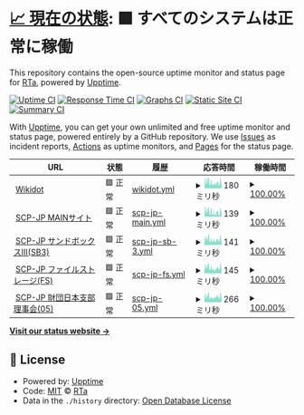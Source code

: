 # [📈 現在の状態](https://status.scp-jp.org): <!--live status--> **🟩 すべてのシステムは正常に稼働**

This repository contains the open-source uptime monitor and status page for [RTa](https://status.scp-jp.org), powered by [Upptime](https://github.com/upptime/upptime).

[![Uptime CI](https://github.com/RTa-technology/wikdotupptime/workflows/Uptime%20CI/badge.svg)](https://github.com/RTa-technology/wikdotupptime/actions?query=workflow%3A%22Uptime+CI%22)
[![Response Time CI](https://github.com/RTa-technology/wikdotupptime/workflows/Response%20Time%20CI/badge.svg)](https://github.com/RTa-technology/wikdotupptime/actions?query=workflow%3A%22Response+Time+CI%22)
[![Graphs CI](https://github.com/RTa-technology/wikdotupptime/workflows/Graphs%20CI/badge.svg)](https://github.com/RTa-technology/wikdotupptime/actions?query=workflow%3A%22Graphs+CI%22)
[![Static Site CI](https://github.com/RTa-technology/wikdotupptime/workflows/Static%20Site%20CI/badge.svg)](https://github.com/RTa-technology/wikdotupptime/actions?query=workflow%3A%22Static+Site+CI%22)
[![Summary CI](https://github.com/RTa-technology/wikdotupptime/workflows/Summary%20CI/badge.svg)](https://github.com/RTa-technology/wikdotupptime/actions?query=workflow%3A%22Summary+CI%22)

With [Upptime](https://upptime.js.org), you can get your own unlimited and free uptime monitor and status page, powered entirely by a GitHub repository. We use [Issues](https://github.com/RTa-technology/wikdotupptime/issues) as incident reports, [Actions](https://github.com/RTa-technology/wikdotupptime/actions) as uptime monitors, and [Pages](https://status.scp-jp.org) for the status page.

<!--start: status pages-->
<!-- This summary is generated by Upptime (https://github.com/upptime/upptime) -->
<!-- Do not edit this manually, your changes will be overwritten -->
<!-- prettier-ignore -->
| URL | 状態 | 履歴 | 応答時間 | 稼働時間 |
| --- | ------ | ------- | ------------- | ------ |
| <img alt="" src="https://www.wikidot.com/local--favicon/favicon.gif" height="13"> [Wikidot](https://www.wikidot.com/) | 🟩 正常 | [wikidot.yml](https://github.com/RTa-scp/wikdotupptime/commits/HEAD/history/wikidot.yml) | <details><summary><img alt="応答時間グラフ" src="./graphs/wikidot/response-time-week.png" height="20"> 180ミリ秒</summary><br><a href="https://RTa-scp.github.io/wikdotupptime/history/wikidot"><img alt="応答時間 245" src="https://img.shields.io/endpoint?url=https%3A%2F%2Fraw.githubusercontent.com%2FRTa-scp%2Fwikdotupptime%2FHEAD%2Fapi%2Fwikidot%2Fresponse-time.json"></a><br><a href="https://RTa-scp.github.io/wikdotupptime/history/wikidot"><img alt="24時間 応答時間 186" src="https://img.shields.io/endpoint?url=https%3A%2F%2Fraw.githubusercontent.com%2FRTa-scp%2Fwikdotupptime%2FHEAD%2Fapi%2Fwikidot%2Fresponse-time-day.json"></a><br><a href="https://RTa-scp.github.io/wikdotupptime/history/wikidot"><img alt="7日 応答時間 180" src="https://img.shields.io/endpoint?url=https%3A%2F%2Fraw.githubusercontent.com%2FRTa-scp%2Fwikdotupptime%2FHEAD%2Fapi%2Fwikidot%2Fresponse-time-week.json"></a><br><a href="https://RTa-scp.github.io/wikdotupptime/history/wikidot"><img alt="30日 応答時間 206" src="https://img.shields.io/endpoint?url=https%3A%2F%2Fraw.githubusercontent.com%2FRTa-scp%2Fwikdotupptime%2FHEAD%2Fapi%2Fwikidot%2Fresponse-time-month.json"></a><br><a href="https://RTa-scp.github.io/wikdotupptime/history/wikidot"><img alt="1年 応答時間 245" src="https://img.shields.io/endpoint?url=https%3A%2F%2Fraw.githubusercontent.com%2FRTa-scp%2Fwikdotupptime%2FHEAD%2Fapi%2Fwikidot%2Fresponse-time-year.json"></a></details> | <details><summary><a href="https://RTa-scp.github.io/wikdotupptime/history/wikidot">100.00%</a></summary><a href="https://RTa-scp.github.io/wikdotupptime/history/wikidot"><img alt="稼働時間 95.81%" src="https://img.shields.io/endpoint?url=https%3A%2F%2Fraw.githubusercontent.com%2FRTa-scp%2Fwikdotupptime%2FHEAD%2Fapi%2Fwikidot%2Fuptime.json"></a><br><a href="https://RTa-scp.github.io/wikdotupptime/history/wikidot"><img alt="24時間の稼働時間 100.00%" src="https://img.shields.io/endpoint?url=https%3A%2F%2Fraw.githubusercontent.com%2FRTa-scp%2Fwikdotupptime%2FHEAD%2Fapi%2Fwikidot%2Fuptime-day.json"></a><br><a href="https://RTa-scp.github.io/wikdotupptime/history/wikidot"><img alt="7日間の稼働時間 100.00%" src="https://img.shields.io/endpoint?url=https%3A%2F%2Fraw.githubusercontent.com%2FRTa-scp%2Fwikdotupptime%2FHEAD%2Fapi%2Fwikidot%2Fuptime-week.json"></a><br><a href="https://RTa-scp.github.io/wikdotupptime/history/wikidot"><img alt="30日の稼働時間 99.96%" src="https://img.shields.io/endpoint?url=https%3A%2F%2Fraw.githubusercontent.com%2FRTa-scp%2Fwikdotupptime%2FHEAD%2Fapi%2Fwikidot%2Fuptime-month.json"></a><br><a href="https://RTa-scp.github.io/wikdotupptime/history/wikidot"><img alt="1年の稼働時間 95.81%" src="https://img.shields.io/endpoint?url=https%3A%2F%2Fraw.githubusercontent.com%2FRTa-scp%2Fwikdotupptime%2FHEAD%2Fapi%2Fwikidot%2Fuptime-year.json"></a></details>
| <img alt="" src="https://scp-jp.wikidot.com/local--favicon/favicon.gif" height="13"> [SCP-JP MAINサイト](http://scp-jp.wikidot.com/) | 🟩 正常 | [scp-jp-main.yml](https://github.com/RTa-scp/wikdotupptime/commits/HEAD/history/scp-jp-main.yml) | <details><summary><img alt="応答時間グラフ" src="./graphs/scp-jp-main/response-time-week.png" height="20"> 139ミリ秒</summary><br><a href="https://RTa-scp.github.io/wikdotupptime/history/scp-jp-main"><img alt="応答時間 213" src="https://img.shields.io/endpoint?url=https%3A%2F%2Fraw.githubusercontent.com%2FRTa-scp%2Fwikdotupptime%2FHEAD%2Fapi%2Fscp-jp-main%2Fresponse-time.json"></a><br><a href="https://RTa-scp.github.io/wikdotupptime/history/scp-jp-main"><img alt="24時間 応答時間 159" src="https://img.shields.io/endpoint?url=https%3A%2F%2Fraw.githubusercontent.com%2FRTa-scp%2Fwikdotupptime%2FHEAD%2Fapi%2Fscp-jp-main%2Fresponse-time-day.json"></a><br><a href="https://RTa-scp.github.io/wikdotupptime/history/scp-jp-main"><img alt="7日 応答時間 139" src="https://img.shields.io/endpoint?url=https%3A%2F%2Fraw.githubusercontent.com%2FRTa-scp%2Fwikdotupptime%2FHEAD%2Fapi%2Fscp-jp-main%2Fresponse-time-week.json"></a><br><a href="https://RTa-scp.github.io/wikdotupptime/history/scp-jp-main"><img alt="30日 応答時間 166" src="https://img.shields.io/endpoint?url=https%3A%2F%2Fraw.githubusercontent.com%2FRTa-scp%2Fwikdotupptime%2FHEAD%2Fapi%2Fscp-jp-main%2Fresponse-time-month.json"></a><br><a href="https://RTa-scp.github.io/wikdotupptime/history/scp-jp-main"><img alt="1年 応答時間 213" src="https://img.shields.io/endpoint?url=https%3A%2F%2Fraw.githubusercontent.com%2FRTa-scp%2Fwikdotupptime%2FHEAD%2Fapi%2Fscp-jp-main%2Fresponse-time-year.json"></a></details> | <details><summary><a href="https://RTa-scp.github.io/wikdotupptime/history/scp-jp-main">100.00%</a></summary><a href="https://RTa-scp.github.io/wikdotupptime/history/scp-jp-main"><img alt="稼働時間 100.00%" src="https://img.shields.io/endpoint?url=https%3A%2F%2Fraw.githubusercontent.com%2FRTa-scp%2Fwikdotupptime%2FHEAD%2Fapi%2Fscp-jp-main%2Fuptime.json"></a><br><a href="https://RTa-scp.github.io/wikdotupptime/history/scp-jp-main"><img alt="24時間の稼働時間 100.00%" src="https://img.shields.io/endpoint?url=https%3A%2F%2Fraw.githubusercontent.com%2FRTa-scp%2Fwikdotupptime%2FHEAD%2Fapi%2Fscp-jp-main%2Fuptime-day.json"></a><br><a href="https://RTa-scp.github.io/wikdotupptime/history/scp-jp-main"><img alt="7日間の稼働時間 100.00%" src="https://img.shields.io/endpoint?url=https%3A%2F%2Fraw.githubusercontent.com%2FRTa-scp%2Fwikdotupptime%2FHEAD%2Fapi%2Fscp-jp-main%2Fuptime-week.json"></a><br><a href="https://RTa-scp.github.io/wikdotupptime/history/scp-jp-main"><img alt="30日の稼働時間 100.00%" src="https://img.shields.io/endpoint?url=https%3A%2F%2Fraw.githubusercontent.com%2FRTa-scp%2Fwikdotupptime%2FHEAD%2Fapi%2Fscp-jp-main%2Fuptime-month.json"></a><br><a href="https://RTa-scp.github.io/wikdotupptime/history/scp-jp-main"><img alt="1年の稼働時間 100.00%" src="https://img.shields.io/endpoint?url=https%3A%2F%2Fraw.githubusercontent.com%2FRTa-scp%2Fwikdotupptime%2FHEAD%2Fapi%2Fscp-jp-main%2Fuptime-year.json"></a></details>
| <img alt="" src="https://scp-jp-sandbox3.wikidot.com/local--favicon/favicon.gif" height="13"> [SCP-JP サンドボックスⅢ(SB3)](http://scp-jp-sandbox3.wikidot.com/) | 🟩 正常 | [scp-jp-sb-3.yml](https://github.com/RTa-scp/wikdotupptime/commits/HEAD/history/scp-jp-sb-3.yml) | <details><summary><img alt="応答時間グラフ" src="./graphs/scp-jp-sb-3/response-time-week.png" height="20"> 141ミリ秒</summary><br><a href="https://RTa-scp.github.io/wikdotupptime/history/scp-jp-sb-3"><img alt="応答時間 199" src="https://img.shields.io/endpoint?url=https%3A%2F%2Fraw.githubusercontent.com%2FRTa-scp%2Fwikdotupptime%2FHEAD%2Fapi%2Fscp-jp-sb-3%2Fresponse-time.json"></a><br><a href="https://RTa-scp.github.io/wikdotupptime/history/scp-jp-sb-3"><img alt="24時間 応答時間 125" src="https://img.shields.io/endpoint?url=https%3A%2F%2Fraw.githubusercontent.com%2FRTa-scp%2Fwikdotupptime%2FHEAD%2Fapi%2Fscp-jp-sb-3%2Fresponse-time-day.json"></a><br><a href="https://RTa-scp.github.io/wikdotupptime/history/scp-jp-sb-3"><img alt="7日 応答時間 141" src="https://img.shields.io/endpoint?url=https%3A%2F%2Fraw.githubusercontent.com%2FRTa-scp%2Fwikdotupptime%2FHEAD%2Fapi%2Fscp-jp-sb-3%2Fresponse-time-week.json"></a><br><a href="https://RTa-scp.github.io/wikdotupptime/history/scp-jp-sb-3"><img alt="30日 応答時間 165" src="https://img.shields.io/endpoint?url=https%3A%2F%2Fraw.githubusercontent.com%2FRTa-scp%2Fwikdotupptime%2FHEAD%2Fapi%2Fscp-jp-sb-3%2Fresponse-time-month.json"></a><br><a href="https://RTa-scp.github.io/wikdotupptime/history/scp-jp-sb-3"><img alt="1年 応答時間 199" src="https://img.shields.io/endpoint?url=https%3A%2F%2Fraw.githubusercontent.com%2FRTa-scp%2Fwikdotupptime%2FHEAD%2Fapi%2Fscp-jp-sb-3%2Fresponse-time-year.json"></a></details> | <details><summary><a href="https://RTa-scp.github.io/wikdotupptime/history/scp-jp-sb-3">100.00%</a></summary><a href="https://RTa-scp.github.io/wikdotupptime/history/scp-jp-sb-3"><img alt="稼働時間 100.00%" src="https://img.shields.io/endpoint?url=https%3A%2F%2Fraw.githubusercontent.com%2FRTa-scp%2Fwikdotupptime%2FHEAD%2Fapi%2Fscp-jp-sb-3%2Fuptime.json"></a><br><a href="https://RTa-scp.github.io/wikdotupptime/history/scp-jp-sb-3"><img alt="24時間の稼働時間 100.00%" src="https://img.shields.io/endpoint?url=https%3A%2F%2Fraw.githubusercontent.com%2FRTa-scp%2Fwikdotupptime%2FHEAD%2Fapi%2Fscp-jp-sb-3%2Fuptime-day.json"></a><br><a href="https://RTa-scp.github.io/wikdotupptime/history/scp-jp-sb-3"><img alt="7日間の稼働時間 100.00%" src="https://img.shields.io/endpoint?url=https%3A%2F%2Fraw.githubusercontent.com%2FRTa-scp%2Fwikdotupptime%2FHEAD%2Fapi%2Fscp-jp-sb-3%2Fuptime-week.json"></a><br><a href="https://RTa-scp.github.io/wikdotupptime/history/scp-jp-sb-3"><img alt="30日の稼働時間 100.00%" src="https://img.shields.io/endpoint?url=https%3A%2F%2Fraw.githubusercontent.com%2FRTa-scp%2Fwikdotupptime%2FHEAD%2Fapi%2Fscp-jp-sb-3%2Fuptime-month.json"></a><br><a href="https://RTa-scp.github.io/wikdotupptime/history/scp-jp-sb-3"><img alt="1年の稼働時間 100.00%" src="https://img.shields.io/endpoint?url=https%3A%2F%2Fraw.githubusercontent.com%2FRTa-scp%2Fwikdotupptime%2FHEAD%2Fapi%2Fscp-jp-sb-3%2Fuptime-year.json"></a></details>
| <img alt="" src="https://scp-jp-storage.wikidot.com/local--favicon/favicon.gif" height="13"> [SCP-JP ファイルストレージ(FS)](http://scp-jp-storage.wikidot.com/) | 🟩 正常 | [scp-jp-fs.yml](https://github.com/RTa-scp/wikdotupptime/commits/HEAD/history/scp-jp-fs.yml) | <details><summary><img alt="応答時間グラフ" src="./graphs/scp-jp-fs/response-time-week.png" height="20"> 145ミリ秒</summary><br><a href="https://RTa-scp.github.io/wikdotupptime/history/scp-jp-fs"><img alt="応答時間 203" src="https://img.shields.io/endpoint?url=https%3A%2F%2Fraw.githubusercontent.com%2FRTa-scp%2Fwikdotupptime%2FHEAD%2Fapi%2Fscp-jp-fs%2Fresponse-time.json"></a><br><a href="https://RTa-scp.github.io/wikdotupptime/history/scp-jp-fs"><img alt="24時間 応答時間 153" src="https://img.shields.io/endpoint?url=https%3A%2F%2Fraw.githubusercontent.com%2FRTa-scp%2Fwikdotupptime%2FHEAD%2Fapi%2Fscp-jp-fs%2Fresponse-time-day.json"></a><br><a href="https://RTa-scp.github.io/wikdotupptime/history/scp-jp-fs"><img alt="7日 応答時間 145" src="https://img.shields.io/endpoint?url=https%3A%2F%2Fraw.githubusercontent.com%2FRTa-scp%2Fwikdotupptime%2FHEAD%2Fapi%2Fscp-jp-fs%2Fresponse-time-week.json"></a><br><a href="https://RTa-scp.github.io/wikdotupptime/history/scp-jp-fs"><img alt="30日 応答時間 163" src="https://img.shields.io/endpoint?url=https%3A%2F%2Fraw.githubusercontent.com%2FRTa-scp%2Fwikdotupptime%2FHEAD%2Fapi%2Fscp-jp-fs%2Fresponse-time-month.json"></a><br><a href="https://RTa-scp.github.io/wikdotupptime/history/scp-jp-fs"><img alt="1年 応答時間 203" src="https://img.shields.io/endpoint?url=https%3A%2F%2Fraw.githubusercontent.com%2FRTa-scp%2Fwikdotupptime%2FHEAD%2Fapi%2Fscp-jp-fs%2Fresponse-time-year.json"></a></details> | <details><summary><a href="https://RTa-scp.github.io/wikdotupptime/history/scp-jp-fs">100.00%</a></summary><a href="https://RTa-scp.github.io/wikdotupptime/history/scp-jp-fs"><img alt="稼働時間 100.00%" src="https://img.shields.io/endpoint?url=https%3A%2F%2Fraw.githubusercontent.com%2FRTa-scp%2Fwikdotupptime%2FHEAD%2Fapi%2Fscp-jp-fs%2Fuptime.json"></a><br><a href="https://RTa-scp.github.io/wikdotupptime/history/scp-jp-fs"><img alt="24時間の稼働時間 100.00%" src="https://img.shields.io/endpoint?url=https%3A%2F%2Fraw.githubusercontent.com%2FRTa-scp%2Fwikdotupptime%2FHEAD%2Fapi%2Fscp-jp-fs%2Fuptime-day.json"></a><br><a href="https://RTa-scp.github.io/wikdotupptime/history/scp-jp-fs"><img alt="7日間の稼働時間 100.00%" src="https://img.shields.io/endpoint?url=https%3A%2F%2Fraw.githubusercontent.com%2FRTa-scp%2Fwikdotupptime%2FHEAD%2Fapi%2Fscp-jp-fs%2Fuptime-week.json"></a><br><a href="https://RTa-scp.github.io/wikdotupptime/history/scp-jp-fs"><img alt="30日の稼働時間 100.00%" src="https://img.shields.io/endpoint?url=https%3A%2F%2Fraw.githubusercontent.com%2FRTa-scp%2Fwikdotupptime%2FHEAD%2Fapi%2Fscp-jp-fs%2Fuptime-month.json"></a><br><a href="https://RTa-scp.github.io/wikdotupptime/history/scp-jp-fs"><img alt="1年の稼働時間 100.00%" src="https://img.shields.io/endpoint?url=https%3A%2F%2Fraw.githubusercontent.com%2FRTa-scp%2Fwikdotupptime%2FHEAD%2Fapi%2Fscp-jp-fs%2Fuptime-year.json"></a></details>
| <img alt="" src="https://05command-ja.wikidot.com/local--favicon/favicon.gif" height="13"> [SCP-JP 財団日本支部理事会(05)](http://05command-ja.wikidot.com/) | 🟩 正常 | [scp-jp-05.yml](https://github.com/RTa-scp/wikdotupptime/commits/HEAD/history/scp-jp-05.yml) | <details><summary><img alt="応答時間グラフ" src="./graphs/scp-jp-05/response-time-week.png" height="20"> 266ミリ秒</summary><br><a href="https://RTa-scp.github.io/wikdotupptime/history/scp-jp-05"><img alt="応答時間 390" src="https://img.shields.io/endpoint?url=https%3A%2F%2Fraw.githubusercontent.com%2FRTa-scp%2Fwikdotupptime%2FHEAD%2Fapi%2Fscp-jp-05%2Fresponse-time.json"></a><br><a href="https://RTa-scp.github.io/wikdotupptime/history/scp-jp-05"><img alt="24時間 応答時間 279" src="https://img.shields.io/endpoint?url=https%3A%2F%2Fraw.githubusercontent.com%2FRTa-scp%2Fwikdotupptime%2FHEAD%2Fapi%2Fscp-jp-05%2Fresponse-time-day.json"></a><br><a href="https://RTa-scp.github.io/wikdotupptime/history/scp-jp-05"><img alt="7日 応答時間 266" src="https://img.shields.io/endpoint?url=https%3A%2F%2Fraw.githubusercontent.com%2FRTa-scp%2Fwikdotupptime%2FHEAD%2Fapi%2Fscp-jp-05%2Fresponse-time-week.json"></a><br><a href="https://RTa-scp.github.io/wikdotupptime/history/scp-jp-05"><img alt="30日 応答時間 306" src="https://img.shields.io/endpoint?url=https%3A%2F%2Fraw.githubusercontent.com%2FRTa-scp%2Fwikdotupptime%2FHEAD%2Fapi%2Fscp-jp-05%2Fresponse-time-month.json"></a><br><a href="https://RTa-scp.github.io/wikdotupptime/history/scp-jp-05"><img alt="1年 応答時間 390" src="https://img.shields.io/endpoint?url=https%3A%2F%2Fraw.githubusercontent.com%2FRTa-scp%2Fwikdotupptime%2FHEAD%2Fapi%2Fscp-jp-05%2Fresponse-time-year.json"></a></details> | <details><summary><a href="https://RTa-scp.github.io/wikdotupptime/history/scp-jp-05">100.00%</a></summary><a href="https://RTa-scp.github.io/wikdotupptime/history/scp-jp-05"><img alt="稼働時間 99.99%" src="https://img.shields.io/endpoint?url=https%3A%2F%2Fraw.githubusercontent.com%2FRTa-scp%2Fwikdotupptime%2FHEAD%2Fapi%2Fscp-jp-05%2Fuptime.json"></a><br><a href="https://RTa-scp.github.io/wikdotupptime/history/scp-jp-05"><img alt="24時間の稼働時間 100.00%" src="https://img.shields.io/endpoint?url=https%3A%2F%2Fraw.githubusercontent.com%2FRTa-scp%2Fwikdotupptime%2FHEAD%2Fapi%2Fscp-jp-05%2Fuptime-day.json"></a><br><a href="https://RTa-scp.github.io/wikdotupptime/history/scp-jp-05"><img alt="7日間の稼働時間 100.00%" src="https://img.shields.io/endpoint?url=https%3A%2F%2Fraw.githubusercontent.com%2FRTa-scp%2Fwikdotupptime%2FHEAD%2Fapi%2Fscp-jp-05%2Fuptime-week.json"></a><br><a href="https://RTa-scp.github.io/wikdotupptime/history/scp-jp-05"><img alt="30日の稼働時間 100.00%" src="https://img.shields.io/endpoint?url=https%3A%2F%2Fraw.githubusercontent.com%2FRTa-scp%2Fwikdotupptime%2FHEAD%2Fapi%2Fscp-jp-05%2Fuptime-month.json"></a><br><a href="https://RTa-scp.github.io/wikdotupptime/history/scp-jp-05"><img alt="1年の稼働時間 99.99%" src="https://img.shields.io/endpoint?url=https%3A%2F%2Fraw.githubusercontent.com%2FRTa-scp%2Fwikdotupptime%2FHEAD%2Fapi%2Fscp-jp-05%2Fuptime-year.json"></a></details>

<!--end: status pages-->

[**Visit our status website →**](https://status.scp-jp.org)

## 📄 License

- Powered by: [Upptime](https://github.com/upptime/upptime)
- Code: [MIT](./LICENSE) © [RTa](https://status.scp-jp.org)
- Data in the `./history` directory: [Open Database License](https://opendatacommons.org/licenses/odbl/1-0/)
